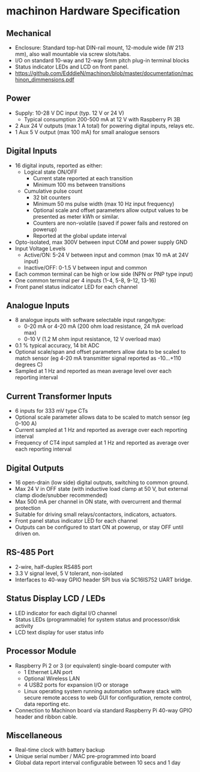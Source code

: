# machinon Hardware Specification
## Mechanical
* Enclosure: Standard top-hat DIN-rail mount, 12-module wide (W 213 mm), also wall mountable via screw slots/tabs.
* I/O on standard 10-way and 12-way 5mm pitch plug-in terminal blocks
* Status indicator LEDs and LCD on front panel.
* https://github.com/EdddieN/machinon/blob/master/documentation/machinon_dimmensions.pdf
## Power
* Supply: 10-28 V DC input (typ. 12 V or 24 V)
  * Typical consumption 200-500 mA at 12 V with Raspberry Pi 3B
* 2 Aux 24 V outputs (max 1 A total) for powering digital inputs, relays etc.
* 1 Aux 5 V output (max 100 mA) for small analogue sensors
## Digital Inputs
* 16 digital inputs, reported as either:
  * Logical state ON/OFF
    * Current state reported at each transition
    * Minimum 100 ms between transitions
  * Cumulative pulse count
    * 32 bit counters
    * Minimum 50 ms pulse width (max 10 Hz input frequency)
    * Optional scale and offset parameters allow output values to be presented as meter kWh or similar.
    * Counters are non-volatile (saved if power fails and restored on powerup)
    * Reported at the global update interval
* Opto-isolated, max 300V between input COM and power supply GND
* Input Voltage Levels
  * Active/ON: 5-24 V between input and common (max 10 mA at 24V input)
  * Inactive/OFF: 0-1.5 V between input and common
* Each common terminal can be high or low side (NPN or PNP type input)
* One common terminal per 4 inputs (1-4, 5-8, 9-12, 13-16)
* Front panel status indicator LED for each channel
## Analogue Inputs
* 8 analogue inputs with software selectable input range/type:
  * 0-20 mA or 4-20 mA (200 ohm load resistance, 24 mA overload max)
  * 0-10 V (1.2 M ohm input resistance, 12 V overload max)
* 0.1 % typical accuracy, 14 bit ADC
* Optional scale/span and offset parameters allow data to be scaled to match sensor (eg 4-20 mA transmitter signal reported as -10…+110 degrees C)
* Sampled at 1 Hz and reported as mean average level over each reporting interval
## Current Transformer Inputs
* 6 inputs for 333 mV type CTs
* Optional scale parameter allows data to be scaled to match sensor (eg 0-100 A)
* Current sampled at 1 Hz and reported as average over each reporting interval
* Frequency of CT4 input sampled at 1 Hz and reported as average over each reporting interval
## Digital Outputs
* 16 open-drain (low side) digital outputs, switching to common ground.
* Max 24 V in OFF state (with inductive load clamp at 50 V, but external clamp diode/snubber recommended)
* Max 500 mA per channel in ON state, with overcurrent and thermal protection
* Suitable for driving small relays/contactors, indicators, actuators.
* Front panel status indicator LED for each channel
* Outputs can be configured to start ON at powerup, or stay OFF until driven on.
## RS-485 Port
* 2-wire, half-duplex RS485 port
* 3.3 V signal level, 5 V tolerant, non-isolated
* Interfaces to 40-way GPIO header SPI bus via SC16IS752 UART bridge.
## Status Display LCD / LEDs
* LED indicator for each digital I/O channel
* Status LEDs (programmable) for system status and processor/disk activity
* LCD text display for user status info
## Processor Module
* Raspberry Pi 2 or 3 (or equivalent) single-board computer with
  * 1 Ethernet LAN port
  * Optional Wireless LAN
  * 4 USB2 ports for expansion I/O or storage
  * Linux operating system running automation software stack with secure remote access to web GUI for configuration, remote control, data reporting etc.
* Connection to Machinon board via standard Raspberry Pi 40-way GPIO header and ribbon cable.
## Miscellaneous
* Real-time clock with battery backup
* Unique serial number / MAC pre-programmed into board
* Global data report interval configurable between 10 secs and 1 day
